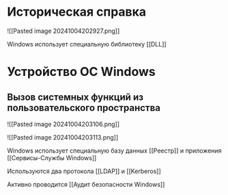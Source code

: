 # Историческая справка

![[Pasted image 20241004202927.png]]

Windows использует специальную библиотеку [[DLL]]
# Устройство ОС Windows

## Вызов системных функций из пользовательского пространства

![[Pasted image 20241004203106.png]]

![[Pasted image 20241004203113.png]]

Windows использует специальную базу данных [[Реестр]] и приложения [[Сервисы-Службы Windows]]

Используются два протокола [[LDAP]] и [[Kerberos]]

Активно проводится [[Аудит безопасности Windows]]
